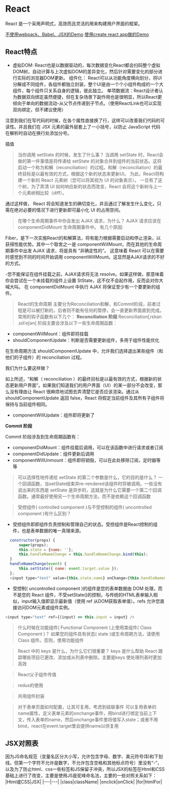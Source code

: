 # React
React 是一个采用声明式，高效而且灵活的用来构建用户界面的框架。

<a href="demo/reactDemo/index.html">不使用webpack、Babel、JSX的Demo</a>
<a href="../tic-tac-toe/build/index.html">使用create react app做的Demo</a>
## React特点

* 虚拟DOM: React也是以数据驱动的，每次数据变化React都会扫码整个虚拟DOM树，自动计算与上次虚拟DOM的差异变化，然后针对需要变化的部分进行实际的浏览器DOM更新。
组件化： React可以从功能角度横向划分，将UI分解成不同组件，各组件都独立封装，整个UI是由一个个小组件构成的一个大组件，每个组件只关系自身的逻辑，彼此独立。
单项数据流：React设计者认为数据双向绑定虽然便捷，但在复杂场景下副作用也是很明显，所以React更倾向于单向的数据流动-从父节点传递到子节点。（使用ReactLink也可以实现双向绑定，但不建议使用）

注意到我们在写代码的时候，在各个属性直接换了行，这样可以改善我们代码的可读性。并且我们在 JSX 元素的最外层套上了一小括号，以防止 JavaScript 代码在解析时自动在换行处添加分号。

插值

> 当你调用 setState 的时候，发生了什么事？
当调用 setState 时，React会做的第一件事情是将传递给 setState 的对象合并到组件的当前状态。这将启动一个称为和解（reconciliation）的过程。和解（reconciliation）的最终目标是以最有效的方式，根据这个新的状态来更新UI。 为此，React将构建一个新的 React 元素树（您可以将其视为 UI 的对象表示）。
一旦有了这个树，为了弄清 UI 如何响应新的状态而改变，React 会将这个新树与上一个元素树相比较（diff）。

通过这样做， React 将会知道发生的确切变化，并且通过了解发生什么变化，只需在绝对必要的情况下进行更新即可最小化 UI 的占用空间。

> 在哪个生命周期事件中你会发出 AJAX 请求，为什么？
AJAX 请求应该在 componentDidMount 生命周期事件中。 有几个原因:

Fiber，是下一次实施React的和解算法，将有能力根据需要启动和停止渲染，以获得性能优势。其中一个取舍之一是 componentWillMount，而在其他的生命周期事件中出发 AJAX 请求，将是具有 “非确定性的”。 这意味着 React 可以在需要时感觉到不同的时间开始调用 componentWillMount。这显然是AJAX请求的不好的方式。

-您不能保证在组件挂载之前，AJAX请求将无法 resolve。如果这样做，那意味着你会尝试在一个未挂载的组件上设置 StState，这不仅不会起作用，反而会对你大喊大叫。 在 componentDidMount 中执行 AJAX 将保证至少有一个要更新的组件。

> React的生命周期
主要分为Reconciliation和解，和Commit阶段，前者过程是可以被打断的，后者则不能有任何的暂停，会一直更新界面直到完成。常用的钩子函数有以下几个：
**Reconciliation 阶段**
Reconciliation[ˌrɛkənˌsɪliˈeʃən] 阶段主要会涉及以下一些生命周期函数：

* componentWillMount：组件即将挂载
* shouldComponentUpdate：判断是否需要更新组件，多用于组件性能优化

在生命周期方法 shouldComponentUpdate 中，允许我们选择退出某些组件（和他们的子组件）的 reconciliation 过程。

我们为什么要这样做？

如上所述，“和解（ reconciliation ）的最终目标是以最有效的方式，根据新的状态更新用户界面”。如果我们知道我们的用户界面（UI）的某一部分不会改变，那么没有理由让 React 很麻烦地试图去弄清楚它是否应该渲染。通过从 shouldComponentUpdate 返回 false，React 将假定当前组件及其所有子组件将保持与当前组件相同。

* componentWillUpdate：组件即将更新了

**Commit 阶段**

Commit 阶段涉及到生命周期函数有：

* componentDidMount：组件挂载后调用，可以在该函数中进行请求或者订阅
* componentDidUpdate：组件更新后调用
* componentWillUnmount：组件即将销毁，可以在此处移除订阅，定时器等等

> 可以选择性地传递给 setState 的第二个参数是什么，它的目的是什么？
一个回调函数，当setState结束并re-rendered该组件时将被调用。一些没有说出来的东西是 setState 是异步的，这就是为什么它需要一个第二个回调函数。通常最好使用另一个生命周期方法，而不是依赖这个回调函数

> 受控组件( controlled component )与不受控制的组件( uncontrolled component )有什么区别？
* 受控组件即即组件负责控制和管理自己的状态。受控组件是React控制的组件，也是表单数据的唯一真理来源。
```javascript
  constructor(props) {
      super(props);
      this.state = {name: ''};
      this.handleNameChange = this.handleNameChange.bind(this);
  }
  handleNameChange(event) {
      this.setState({ name: event.target.value });
  };
  <input type="text" value={this.state.name} onChange={this.handleNameChange}/>
```
* 受控制( uncontrolled component )的组件是您的表单数据由 DOM 处理，而不是您的 React 组件，不受setState()的控制，与传统的HTML表单输入相似，input输入值即显示最新值（使用 ref 从DOM获取表单值）。refs 允许您直接访问DOM元素或组件实例。
```javascript
<input type="text" ref={(input) => this.input = input} />
```

> 什么时候在功能组件( Functional Component )上使用类组件( Class Component )？
如果您的组件具有状态( state )或生命周期方法，请使用 Class 组件。否则，使用功能组件

> React 中的 keys 是什么，为什么它们很重要？
keys 是什么帮助 React 跟踪哪些项目已更改、添加或从列表中删除。主要是keys 使处理列表时更加高效

> React父子组件传值

> redux的使用

> 共用组件封装
<a href="https://www.imooc.com/article/40697"></a>

> 对于表单页面如何配置，让其可复用，考虑到级联事件
可以复用表单的name属性，定义表单元素的onchange事件，用bind进行绑定当前上下文，传入表单的name，然后onchange事件里将值写入state；或者不用bind，react在event.target里会提供name以供复用

## JSX对照表
因为JS命名规范（变量名区分大小写，允许包含字母、数字、美元符号($)和下划线，但第一个字符不允许是数字，不允许包含空格和其他标点符号）里没有“-”，以及为了防止html、css一些标签和JS保留子冲突，所以JSX的标签在Html和CSS基础上进行了改变，主要是使用JS是驼峰命名法，主要的一些对照关系如下：
|Html或CSS|JSX|
|---|---|
|class|className|
|onclick|onClick|
|for|htmlFor|